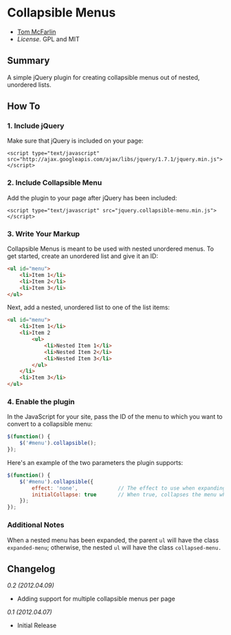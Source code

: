 # Collapsible Menus

* [Tom McFarlin](http://tommcfarlin.com)
* *License.* GPL and MIT

## Summary

A simple jQuery plugin for creating collapsible menus out of nested, unordered lists.

## How To

### 1. Include jQuery

Make sure that jQuery is included on your page:

`<script type="text/javascript" src="http://ajax.googleapis.com/ajax/libs/jquery/1.7.1/jquery.min.js"></script>`

### 2. Include Collapsible Menu

Add the plugin to your page after jQuery has been included:

`<script type="text/javascript" src="jquery.collapsible-menu.min.js"></script>`

### 3. Write Your Markup

Collapsible Menus is meant to be used with nested unordered menus. To get started, create an unordered list and give it an ID:

```html
<ul id="menu">
	<li>Item 1</li>
	<li>Item 2</li>
	<li>Item 3</li>
</ul>
```

Next, add a nested, unordered list to one of the list items:

```html
<ul id="menu">
	<li>Item 1</li>
	<li>Item 2
		<ul>
			<li>Nested Item 1</li>
			<li>Nested Item 2</li>
			<li>Nested Item 3</li>
		</ul>
	</li>
	<li>Item 3</li>
</ul>
```

### 4. Enable the plugin

In the JavaScript for your site, pass the ID of the menu to which you want to convert to a collapsible menu:

```javascript
$(function() {
	$('#menu').collapsible();
});
```

Here's an example of the two parameters the plugin supports:

```javascript
$(function() {
	$('#menu').collapsible({
		effect: 'none',				// The effect to use when expanding and collapsiing the menu. Accepts none, slide, or fade. Default: none.
		initialCollapse: true		// When true, collapses the menu when the page loads. Default: true
	});
});
```

### Additional Notes

When a nested menu has been expanded, the parent `ul` will have the class `expanded-menu`; otherwise, the nested `ul` will have the class `collapsed-menu.`

## Changelog

_0.2 (2012.04.09)_

* Adding support for multiple collapsible menus per page

_0.1 (2012.04.07)_

* Initial Release